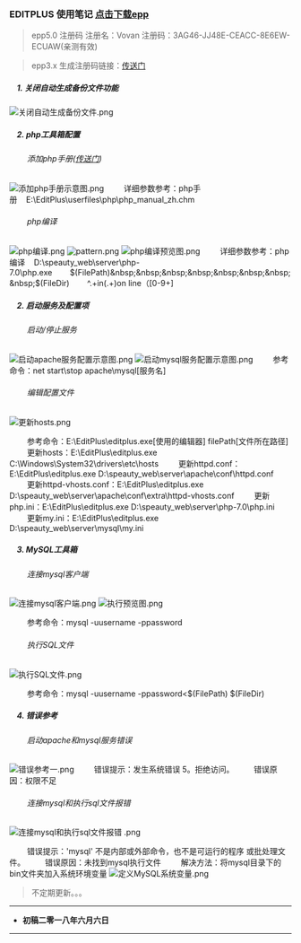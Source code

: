 ### EDITPLUS 使用笔记 [点击下载epp](https://www.editplus.com/download.html)

>epp5.0 注册码 注册名：Vovan 注册码：3AG46-JJ48E-CEACC-8E6EW-ECUAW(亲测有效)

>epp3.x 生成注册码链接：[传送门](www.98key.com/editplus)

##### &nbsp;&nbsp;&nbsp;&nbsp;1. 关闭自动生成备份文件功能
![关闭自动生成备份文件.png](https://upload-images.jianshu.io/upload_images/8802208-d8dda0a466694f77.png?imageMogr2/auto-orient/strip%7CimageView2/2/w/500)
##### &nbsp;&nbsp;&nbsp;&nbsp;2. php工具箱配置
###### &nbsp;&nbsp;&nbsp;&nbsp;&nbsp;&nbsp;&nbsp;&nbsp;添加php手册([传送门](http://php.net/docs.php))
![添加php手册示意图.png](https://upload-images.jianshu.io/upload_images/8802208-a9a25d690963f379.png?imageMogr2/auto-orient/strip%7CimageView2/2/w/500)
&nbsp;&nbsp;&nbsp;&nbsp;&nbsp;&nbsp;&nbsp;&nbsp;详细参数参考：php手册&nbsp;&nbsp;&nbsp;&nbsp;E:\EditPlus\userfiles\php\php_manual_zh.chm
###### &nbsp;&nbsp;&nbsp;&nbsp;&nbsp;&nbsp;&nbsp;&nbsp;php编译
![php编译.png](https://upload-images.jianshu.io/upload_images/8802208-b5c8e0a5cefc1f3d.png?imageMogr2/auto-orient/strip%7CimageView2/2/w/500)
![pattern.png](https://upload-images.jianshu.io/upload_images/8802208-9fff67087bf8a6cd.png?imageMogr2/auto-orient/strip%7CimageView2/2/w/500)
![php编译预览图.png](https://upload-images.jianshu.io/upload_images/8802208-a0a49e46fe1f14f2.png?imageMogr2/auto-orient/strip%7CimageView2/2/w/500)
&nbsp;&nbsp;&nbsp;&nbsp;&nbsp;&nbsp;&nbsp;&nbsp;详细参数参考：php编译&nbsp;&nbsp;&nbsp;&nbsp;D:\speauty_web\server\php-7.0\php.exe&nbsp;&nbsp;&nbsp;&nbsp;&nbsp;&nbsp;&nbsp;&nbsp;$(FilePath)&nbsp;&nbsp;&nbsp;&nbsp;&nbsp;&nbsp;&nbsp;&nbsp;$(FileDir)&nbsp;&nbsp;&nbsp;&nbsp;&nbsp;&nbsp;&nbsp;&nbsp;^.+in(.+)on line（[0-9+]
##### &nbsp;&nbsp;&nbsp;&nbsp;2. 启动服务及配置项
###### &nbsp;&nbsp;&nbsp;&nbsp;&nbsp;&nbsp;&nbsp;&nbsp;启动/停止服务
![启动apache服务配置示意图.png](https://upload-images.jianshu.io/upload_images/8802208-bc872cf987f41380.png?imageMogr2/auto-orient/strip%7CimageView2/2/w/500)
![启动mysql服务配置示意图.png](https://upload-images.jianshu.io/upload_images/8802208-268bb0102ed28125.png?imageMogr2/auto-orient/strip%7CimageView2/2/w/500)
&nbsp;&nbsp;&nbsp;&nbsp;&nbsp;&nbsp;&nbsp;&nbsp;参考命令：net start\stop apache\mysql[服务名]
###### &nbsp;&nbsp;&nbsp;&nbsp;&nbsp;&nbsp;&nbsp;&nbsp;编辑配置文件
![更新hosts.png](https://upload-images.jianshu.io/upload_images/8802208-6a64f9486af883e3.png?imageMogr2/auto-orient/strip%7CimageView2/2/w/500)

&nbsp;&nbsp;&nbsp;&nbsp;&nbsp;&nbsp;&nbsp;&nbsp;参考命令：E:\EditPlus\editplus.exe[使用的编辑器] filePath[文件所在路径]
&nbsp;&nbsp;&nbsp;&nbsp;&nbsp;&nbsp;&nbsp;&nbsp;更新hosts：E:\EditPlus\editplus.exe  C:\Windows\System32\drivers\etc\hosts
&nbsp;&nbsp;&nbsp;&nbsp;&nbsp;&nbsp;&nbsp;&nbsp;更新httpd.conf：E:\EditPlus\editplus.exe  D:\speauty_web\server\apache\conf\httpd.conf
&nbsp;&nbsp;&nbsp;&nbsp;&nbsp;&nbsp;&nbsp;&nbsp;更新httpd-vhosts.conf：E:\EditPlus\editplus.exe  D:\speauty_web\server\apache\conf\extra\httpd-vhosts.conf
&nbsp;&nbsp;&nbsp;&nbsp;&nbsp;&nbsp;&nbsp;&nbsp;更新php.ini：E:\EditPlus\editplus.exe  D:\speauty_web\server\php-7.0\php.ini
&nbsp;&nbsp;&nbsp;&nbsp;&nbsp;&nbsp;&nbsp;&nbsp;更新my.ini：E:\EditPlus\editplus.exe  D:\speauty_web\server\mysql\my.ini

##### &nbsp;&nbsp;&nbsp;&nbsp;3. MySQL工具箱
###### &nbsp;&nbsp;&nbsp;&nbsp;&nbsp;&nbsp;&nbsp;&nbsp;连接mysql客户端
![连接mysql客户端.png](https://upload-images.jianshu.io/upload_images/8802208-656d684159b0d03f.png?imageMogr2/auto-orient/strip%7CimageView2/2/w/500)
![执行预览图.png](https://upload-images.jianshu.io/upload_images/8802208-4053df82469ff4bd.png?imageMogr2/auto-orient/strip%7CimageView2/2/w/500)

&nbsp;&nbsp;&nbsp;&nbsp;&nbsp;&nbsp;&nbsp;&nbsp;参考命令：mysql -uusername -ppassword

###### &nbsp;&nbsp;&nbsp;&nbsp;&nbsp;&nbsp;&nbsp;&nbsp;执行SQL文件
![执行SQL文件.png](https://upload-images.jianshu.io/upload_images/8802208-494dd276d7f1acdf.png?imageMogr2/auto-orient/strip%7CimageView2/2/w/500)


&nbsp;&nbsp;&nbsp;&nbsp;&nbsp;&nbsp;&nbsp;&nbsp;参考命令：mysql -uusername -ppassword<$(FilePath) $(FileDir)

##### &nbsp;&nbsp;&nbsp;&nbsp;4. 错误参考
###### &nbsp;&nbsp;&nbsp;&nbsp;&nbsp;&nbsp;&nbsp;&nbsp;启动apache和mysql服务错误
![错误参考一.png](https://upload-images.jianshu.io/upload_images/8802208-467e4b8f84134638.png?imageMogr2/auto-orient/strip%7CimageView2/2/w/500)
&nbsp;&nbsp;&nbsp;&nbsp;&nbsp;&nbsp;&nbsp;&nbsp;错误提示：发生系统错误 5。拒绝访问。
&nbsp;&nbsp;&nbsp;&nbsp;&nbsp;&nbsp;&nbsp;&nbsp;错误原因：权限不足
###### &nbsp;&nbsp;&nbsp;&nbsp;&nbsp;&nbsp;&nbsp;&nbsp;连接mysql和执行sql文件报错
![连接mysql和执行sql文件报错
.png](https://upload-images.jianshu.io/upload_images/8802208-411a58fa91c4b09d.png?imageMogr2/auto-orient/strip%7CimageView2/2/w/500)

&nbsp;&nbsp;&nbsp;&nbsp;&nbsp;&nbsp;&nbsp;&nbsp;错误提示：'mysql' 不是内部或外部命令，也不是可运行的程序
或批处理文件。
&nbsp;&nbsp;&nbsp;&nbsp;&nbsp;&nbsp;&nbsp;&nbsp;错误原因：未找到mysql执行文件
&nbsp;&nbsp;&nbsp;&nbsp;&nbsp;&nbsp;&nbsp;&nbsp;解决方法：将mysql目录下的bin文件夹加入系统环境变量
![定义MySQL系统变量.png](https://upload-images.jianshu.io/upload_images/8802208-c64d18514fe80c3a.png?imageMogr2/auto-orient/strip%7CimageView2/2/w/500)

> 不定期更新。。。

***
* **初稿二零一八年六月六日**
***







